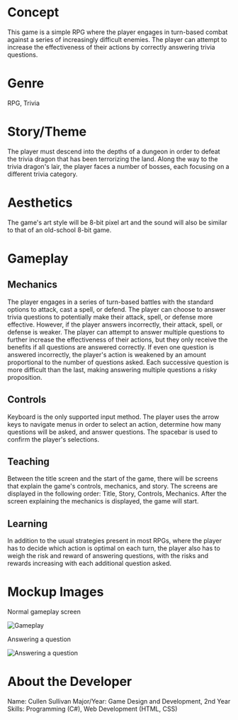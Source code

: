 # Concept
This game is a simple RPG where the player engages in turn-based combat against a series of increasingly difficult enemies.  The player can attempt to increase the effectiveness of their actions by correctly answering trivia questions.

# Genre
RPG, Trivia

# Story/Theme
The player must descend into the depths of a dungeon in order to defeat the trivia dragon that has been terrorizing the land.  Along the way to the trivia dragon's lair, the player faces a number of bosses, each focusing on a different trivia category.

# Aesthetics
The game's art style will be 8-bit pixel art and the sound will also be similar to that of an old-school 8-bit game.

# Gameplay

## Mechanics
The player engages in a series of turn-based battles with the standard options to attack, cast a spell, or defend.  The player can choose to answer trivia questions to potentially make their attack, spell, or defense more effective.  However, if the player answers incorrectly, their attack, spell, or defense is weaker.  The player can attempt to answer multiple questions to further increase the effectiveness of their actions, but they only receive the benefits if all questions are answered correctly.  If even one question is answered incorrectly, the player's action is weakened by an amount proportional to the number of questions asked.  Each successive question is more difficult than the last, making answering multiple questions a risky proposition.

## Controls
Keyboard is the only supported input method.  The player uses the arrow keys to navigate menus in order to select an action, determine how many questions will be asked, and answer questions.  The spacebar is used to confirm the player's selections.

## Teaching
Between the title screen and the start of the game, there will be screens that explain the game's controls, mechanics, and story.  The screens are displayed in the following order: Title, Story, Controls, Mechanics.  After the screen explaining the mechanics is displayed, the game will start.

## Learning
In addition to the usual strategies present in most RPGs, where the player has to decide which action is optimal on each turn, the player also has to weigh the risk and reward of answering questions, with the risks and rewards increasing with each additional question asked.

# Mockup Images

Normal gameplay screen

![Gameplay](https://user-images.githubusercontent.com/31457912/53202950-cd5a0800-35f5-11e9-8b6f-44c50b85c880.png)

Answering a question

![Answering a question](https://user-images.githubusercontent.com/31457912/53203113-48bbb980-35f6-11e9-9fed-0f2d400a841e.png)

# About the Developer
Name: Cullen Sullivan
Major/Year: Game Design and Development, 2nd Year
Skills: Programming (C#), Web Development (HTML, CSS)
